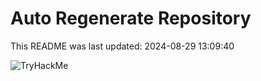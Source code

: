 # Auto Regenerate Repository

This README was last updated: 2024-08-29 13:09:40

 ![TryHackMe](https://tryhackme.com/badge/533634)